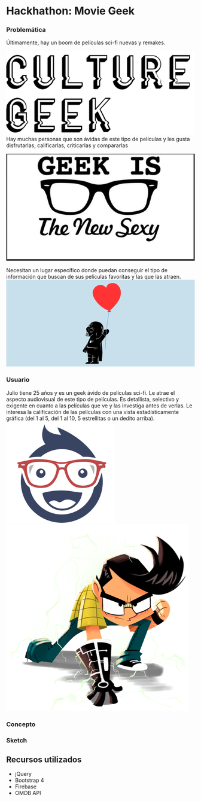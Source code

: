 # Hackhathon: Movie Geek

### Problemática
Últimamente, hay un boom de películas sci-fi nuevas y remakes.

  ![Sin titulo](assets/docs/culture-geek.JPG)
Hay muchas personas que son ávidas de este tipo de películas y les gusta disfrutarlas, calificarlas, criticarlas y compararlas

  ![Sin titulo](assets/docs/geek-is-sexy.JPG)

Necesitan un lugar específico donde puedan conseguir el tipo de información que buscan de sus películas favoritas y las que las atraen.
  ![Sin titulo](assets/docs/san-valentin-geek.png)
### Usuario
  Julio tiene 25 años y es un geek ávido de películas sci-fi. Le atrae el aspecto audiovisual de este tipo de películas. Es detallista, selectivo y exigente en cuanto a las películas que ve y las investiga antes de verlas. Le interesa la calificación de las películas con una vista estadísticamente gráfica (del 1 al 5, del 1 al 10, 5 estrellitas o un dedito arriba).
  ![Sin titulo](assets/docs/geek-kid.png)
  ![Sin titulo](assets/docs/iron-geek.png)
### Concepto
### Sketch

## Recursos utilizados

* jQuery
* Bootstrap 4
* Firebase
* OMDB API
